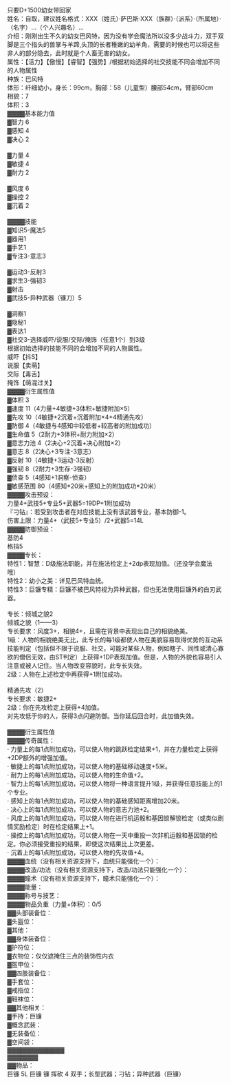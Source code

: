 <title>巴风特</title>
<meta name="GENERATOR" content="WinCHM">
<meta http-equiv="Content-Type" content="text/html; charset=gb2312">
<br>只要D+1500幼女带回家 
<br>姓名：自取，建议姓名格式：XXX（姓氏）·萨巴斯·XXX（族群）·（派系）·（所属地）·（名字）…（个人兴趣名）… 
<br>介绍：刚刚出生不久的幼女巴风特，因为没有学会魔法所以没多少战斗力，双手双脚是三个指头的兽掌与羊蹄,头顶的长者稚嫩的幼羊角，需要的时候也可以将这些非人的部分隐去，此时就是个人畜无害的幼女。 
<br>属性：【活力】【傲慢】【睿智】【强势】/根据初始选择的社交技能不同会增加不同的人物属性 
<br>种族：巴风特 
<br>体形：纤细幼小，身长：99cm，胸部：58（儿童型）腰部54cm，臂部60cm 
<br>相貌：7
<br>体积：3 
<br>▓▓▓▓基本能力值
<br>▓智力 6
<br>▓感知 4
<br>▓决心 2
<br>
<br>▓力量 4
<br>▓敏捷 4
<br>▓耐力 2
<br>
<br>▓风度 6
<br>▓操控 2
<br>▓沉着 2
<br>
<br>▓▓▓▓技能
<br>▓知识5-魔法5
<br>▓器用1
<br>▓手艺1
<br>▓专注3-意志3
<br>
<br>▓运动3-反射3
<br>▓求生3-强韧3
<br>▓射击
<br>▓武技5-异种武器（镰刀）5
<br>
<br>▓洞察1
<br>▓隐秘1
<br>▓表达1
<br>▓社交3-选择威吓/说服/交际/掩饰（任意1个）到3级
<br>根据初始选择的技能不同的会增加不同的人物属性。 
<br>威吓【抖S】 
<br>说服【卖萌】 
<br>交际【毒舌】 
<br>掩饰【萌混过关】 
<br>▓▓▓▓衍生属性值
<br>▓体积 3
<br>▓速度 11（4力量+4敏捷+3体积+敏捷附加×5）
<br>▓先攻 10（4敏捷+2沉着+沉着附加×4+4精通先攻）
<br>▓防御 4（4敏捷与4感知中较低者+较高者的附加成功）
<br>▓生命值 5（2耐力+3体积+耐力附加×2）
<br>▓意志力池 4（2决心+2沉着+决心附加×2）
<br>▓意志 8（2决心+3专注-3意志） 
<br>▓反射 10（4敏捷+3运动-3反射） 
<br>▓强韧 8（2耐力+3生存-3强韧） 
<br>▓侦查 5（4感知+1洞察-侦查） 
<br>▓敏感范围 80（4感知*20米+感知上的附加成功*20米）
<br>▓▓▓▓攻击预设：
<br>力量4+武技5+专业5+武器5=19DP+1附加成功
<br>『刁钻』：若受到攻击者在对应技能上没有该武器专业，基本防御-1。
<br>伤害上限：力量4+（武技5+专业5）/2+武器5=14L
<br>▓▓▓▓防御预设：
<br>基防4
<br>格挡5
<br>▓▓▓▓专长：
<br>特性1：智慧：D级施法职能，并在施法检定上+2dp表现加值。（还没学会魔法哦） 
<br>特性2：幼小之美：详见巴风特血统。 
<br>特性3：巨镰专精：巨镰不被巴风特视为异种武器，但也无法使用巨镰外的白刃武器。 
<br>
<br>专长：倾城之貌2 
<br>倾城之貌（1——3） 
<br>专长要求：风度3+，相貌4+，且需在背景中表现出自己的相貌绝美。 
<br>1级：人物的相貌绝美无比，此专长的每1级都使人物在美貌容易取得优势的互动系技能判定（包括但不限于说服、社交，可能对某些人物，例如瞎子、同性或清心寡欲的僧侣无效，由ST判定）上获得+1DP表现加值。但是，人物的外貌也容易引人注意或被人记住。当人物改变容貌时，此专长失效。 
<br>2级：人物在上述检定中再获得+1附加成功。 
<br>
<br>精通先攻（2） 
<br>专长要求：敏捷2+ 
<br>2级：你在先攻检定上获得+4加值。 
<br>对先攻低于你的人，获得3点闪避防御。当你延后回合时，此加值失效。 
<br>
<br>▓▓▓▓衍生属性值 
<br>▓▓▓▓传奇属性：
<br>· 力量上的每1点附加成功，可以使人物的跳跃检定结果+1，并在力量检定上获得+2DP额外的增强加值。 
<br>· 敏捷上的每1点附加成功，可以使人物的基础移动速度+5米。 
<br>· 耐力上的每1点附加成功，可以使人物的生命值+2。 
<br>· 智力上的每1点附加成功，可以使人物将一种语言提升1级，并获得任意技能上的1个专业。 
<br>· 感知上的每1点附加成功，可以使人物的基础感知距离增加20米。 
<br>· 决心上的每1点附加成功，可以使人物的意志力池+2。 
<br>· 风度上的每1点附加成功，可以使人物在进行机运骰和基因锁解锁检定（或类似剧情奖励检定）时在检定结果上+1。 
<br>· 操控上的每1点附加成功，可以使人物在一天中重投一次非机运骰和基因锁的检定。你必须接受重投的结果，即使这次结果比上次更差。 
<br>· 沉着上的每1点附加成功，可以使人物的先攻值+4。
<br>▓▓▓▓血统（没有相关资源支持下，血统只能强化一个）：
<br>▓▓▓▓改造/功法（没有相关资源支持下，改造/功法只能强化一个）：
<br>▓▓▓▓瞳术（没有相关资源支持下，瞳术只能强化一个）：
<br>▓▓▓▓能量：
<br>▓▓▓▓称号与技艺：
<br>▓▓▓▓物品负重（力量+体积）：0/5
<br>▓▓头部装备位：
<br>▓头盔位：
<br>▓其他：
<br>▓▓身体装备位：
<br>▓护符位：
<br>▓衣物位：仅仅遮掩住三点的装饰性内衣 
<br>▓盔甲位：
<br>▓▓四肢装备位：
<br>▓手套位：
<br>▓戒指位：
<br>▓鞋袜位：
<br>▓▓其他相关：
<br>▓手持：巨镰
<br>▓概念武装：
<br>▓无装备位：
<br>▓空间袋：
<br>▓▓▓▓▓▓▓▓▓▓▓▓▓
<br>▓▓▓▓▓▓▓
<br>▓▓物品：
<br>巨镰 5L 巨镰 镰 挥砍 4 双手；长型武器；刁钻；异种武器（巨镰） 